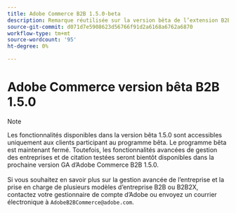 ```yaml
---
title: Adobe Commerce B2B 1.5.0-beta
description: Remarque réutilisée sur la version bêta de l’extension B2B
source-git-commit: d071d7e5908623d56766f91d2a6168a6762a6870
workflow-type: tm+mt
source-wordcount: '95'
ht-degree: 0%

---
```


# Adobe Commerce version bêta B2B 1.5.0

>[!NOTE]
>
>Les fonctionnalités disponibles dans la version bêta 1.5.0 sont accessibles uniquement aux clients participant au programme bêta. Le programme bêta est maintenant fermé. Toutefois, les fonctionnalités avancées de gestion des entreprises et de citation testées seront bientôt disponibles dans la prochaine version GA d’Adobe Commerce B2B 1.5.0.<br><br>Si vous souhaitez en savoir plus sur la gestion avancée de l’entreprise et la prise en charge de plusieurs modèles d’entreprise B2B ou B2B2X, contactez votre gestionnaire de compte d’Adobe ou envoyez un courrier électronique à `AdobeB2BCommerce@adobe.com`.
